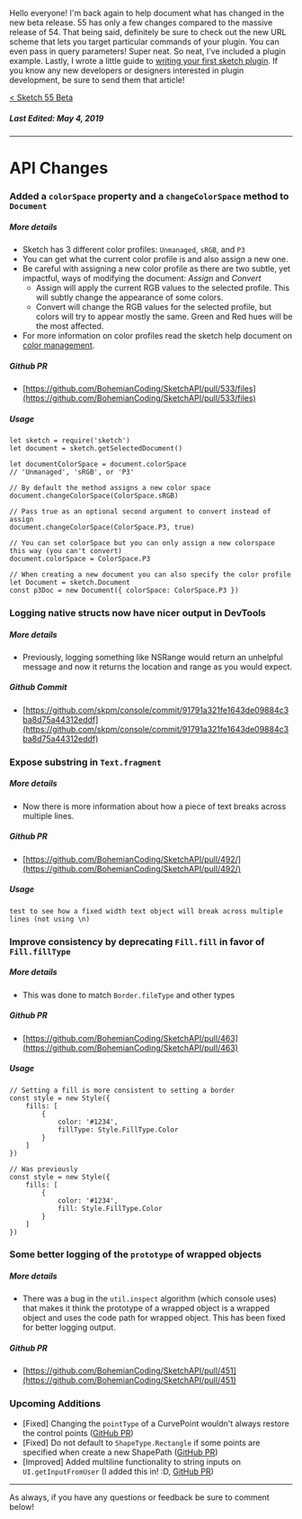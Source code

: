 Hello everyone! I'm back again to help document what has changed in the new beta release. 55 has only a few changes compared to the massive release of 54. That being said, definitely be sure to check out the new URL scheme that lets you target particular commands of your plugin. You can even pass in query parameters! Super neat. So neat, I've included a plugin example. Lastly, I wrote a little guide to [writing your first sketch plugin](https://medium.com/@kevingutowski/how-to-build-your-first-sketch-plugin-14c0e9e56bf0). If you know any new developers or designers interested in plugin development, be sure to send them that article!

[< Sketch 55 Beta](https://sketchplugins.com/d/1394-what-s-new-sketch-beta-55)

##### Last Edited: May 4, 2019

---

# API Changes

### Added a `colorSpace` property and a `changeColorSpace` method to `Document`
##### More details
-  Sketch has 3 different color profiles: `Unmanaged`, `sRGB`, and `P3`
-  You can get what the current color profile is and also assign a new one.
-  Be careful with assigning a new color profile as there are two subtle, yet impactful, ways of modifying the document: _Assign_ and _Convert_
	- Assign will apply the current RGB values to the selected profile. This will subtly change the appearance of some colors.
	-  Convert will change the RGB values for the selected profile, but colors will try to appear mostly the same. Green and Red hues will be the most affected.
- For more information on color profiles read the sketch help document on [color management](https://www.sketch.com/docs/other/color-management/).

##### Github PR
- [https://github.com/BohemianCoding/SketchAPI/pull/533/files](https://github.com/BohemianCoding/SketchAPI/pull/533/files)

##### Usage
```
let sketch = require('sketch')
let document = sketch.getSelectedDocument()

let documentColorSpace = document.colorSpace
// 'Unmanaged', 'sRGB', or 'P3'

// By default the method assigns a new color space
document.changeColorSpace(ColorSpace.sRGB)

// Pass true as an optional second argument to convert instead of assign
document.changeColorSpace(ColorSpace.P3, true)

// You can set colorSpace but you can only assign a new colorspace this way (you can't convert)
document.colorSpace = ColorSpace.P3

// When creating a new document you can also specify the color profile
let Document = sketch.Document
const p3Doc = new Document({ colorSpace: ColorSpace.P3 })

```

### Logging native structs now have nicer output in DevTools
##### More details
-  Previously, logging something like NSRange would return an unhelpful message and now it returns the location and range as you would expect.

##### Github Commit
- [https://github.com/skpm/console/commit/91791a321fe1643de09884c3ba8d75a44312eddf](https://github.com/skpm/console/commit/91791a321fe1643de09884c3ba8d75a44312eddf)

###  Expose substring in `Text.fragment`
##### More details
-  Now there is more information about how a piece of text breaks across multiple lines.

##### Github PR
- [https://github.com/BohemianCoding/SketchAPI/pull/492/](https://github.com/BohemianCoding/SketchAPI/pull/492/)

##### Usage
```
test to see how a fixed width text object will break across multiple lines (not using \n)

```


### Improve consistency by deprecating `Fill.fill` in favor of `Fill.fillType`
##### More details
-  This was done to match `Border.fileType` and other types

##### Github PR
- [https://github.com/BohemianCoding/SketchAPI/pull/463](https://github.com/BohemianCoding/SketchAPI/pull/463)

##### Usage
```
// Setting a fill is more consistent to setting a border
const style = new Style({
    fills: [
        {
            color: '#1234',
            fillType: Style.FillType.Color
        }
    ]
})

// Was previously
const style = new Style({
    fills: [
        {
            color: '#1234',
            fill: Style.FillType.Color
        }
    ]
})
```

### Some better logging of the `prototype` of wrapped objects
##### More details
- There was a bug in the `util.inspect` algorithm (which console uses) that makes it think the prototype of a wrapped object is a wrapped object and uses the code path for wrapped object. This has been fixed for better logging output.

##### Github PR
- [https://github.com/BohemianCoding/SketchAPI/pull/451](https://github.com/BohemianCoding/SketchAPI/pull/451)

### Upcoming Additions
- [Fixed] Changing the `pointType` of a CurvePoint wouldn't always restore the control points ([GitHub PR](https://github.com/BohemianCoding/SketchAPI/pull/481))
- [Fixed] Do not default to `ShapeType.Rectangle` if some points are specified when create a new ShapePath ([GitHub PR](https://github.com/BohemianCoding/SketchAPI/pull/468))
- [Improved] Added multiline functionality to string inputs on `UI.getInputFromUser` (I added this in! :D, [GitHub PR](https://github.com/BohemianCoding/SketchAPI/pull/475))

---
As always, if you have any questions or feedback be sure to comment below!